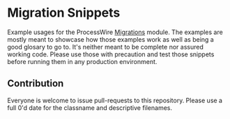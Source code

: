 # Migration Snippets

Example usages for the ProcessWire [Migrations](https://github.com/LostKobrakai/Migrations) module. The examples are mostly meant to showcase how those examples work as well as being a good glosary to go to. It's neither meant to be complete nor assured working code. Please use those with precaution and test those snippets before running them in any production environment.

## Contribution

Everyone is welcome to issue pull-requests to this repository. Please use a full 0'd date for the classname and descriptive filenames.